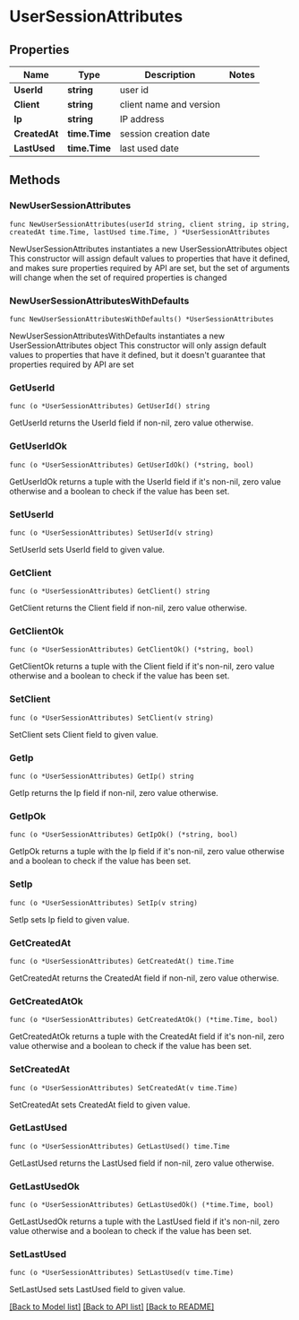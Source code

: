 # UserSessionAttributes

## Properties

Name | Type | Description | Notes
------------ | ------------- | ------------- | -------------
**UserId** | **string** | user id | 
**Client** | **string** | client name and version | 
**Ip** | **string** | IP address | 
**CreatedAt** | **time.Time** | session creation date | 
**LastUsed** | **time.Time** | last used date | 

## Methods

### NewUserSessionAttributes

`func NewUserSessionAttributes(userId string, client string, ip string, createdAt time.Time, lastUsed time.Time, ) *UserSessionAttributes`

NewUserSessionAttributes instantiates a new UserSessionAttributes object
This constructor will assign default values to properties that have it defined,
and makes sure properties required by API are set, but the set of arguments
will change when the set of required properties is changed

### NewUserSessionAttributesWithDefaults

`func NewUserSessionAttributesWithDefaults() *UserSessionAttributes`

NewUserSessionAttributesWithDefaults instantiates a new UserSessionAttributes object
This constructor will only assign default values to properties that have it defined,
but it doesn't guarantee that properties required by API are set

### GetUserId

`func (o *UserSessionAttributes) GetUserId() string`

GetUserId returns the UserId field if non-nil, zero value otherwise.

### GetUserIdOk

`func (o *UserSessionAttributes) GetUserIdOk() (*string, bool)`

GetUserIdOk returns a tuple with the UserId field if it's non-nil, zero value otherwise
and a boolean to check if the value has been set.

### SetUserId

`func (o *UserSessionAttributes) SetUserId(v string)`

SetUserId sets UserId field to given value.


### GetClient

`func (o *UserSessionAttributes) GetClient() string`

GetClient returns the Client field if non-nil, zero value otherwise.

### GetClientOk

`func (o *UserSessionAttributes) GetClientOk() (*string, bool)`

GetClientOk returns a tuple with the Client field if it's non-nil, zero value otherwise
and a boolean to check if the value has been set.

### SetClient

`func (o *UserSessionAttributes) SetClient(v string)`

SetClient sets Client field to given value.


### GetIp

`func (o *UserSessionAttributes) GetIp() string`

GetIp returns the Ip field if non-nil, zero value otherwise.

### GetIpOk

`func (o *UserSessionAttributes) GetIpOk() (*string, bool)`

GetIpOk returns a tuple with the Ip field if it's non-nil, zero value otherwise
and a boolean to check if the value has been set.

### SetIp

`func (o *UserSessionAttributes) SetIp(v string)`

SetIp sets Ip field to given value.


### GetCreatedAt

`func (o *UserSessionAttributes) GetCreatedAt() time.Time`

GetCreatedAt returns the CreatedAt field if non-nil, zero value otherwise.

### GetCreatedAtOk

`func (o *UserSessionAttributes) GetCreatedAtOk() (*time.Time, bool)`

GetCreatedAtOk returns a tuple with the CreatedAt field if it's non-nil, zero value otherwise
and a boolean to check if the value has been set.

### SetCreatedAt

`func (o *UserSessionAttributes) SetCreatedAt(v time.Time)`

SetCreatedAt sets CreatedAt field to given value.


### GetLastUsed

`func (o *UserSessionAttributes) GetLastUsed() time.Time`

GetLastUsed returns the LastUsed field if non-nil, zero value otherwise.

### GetLastUsedOk

`func (o *UserSessionAttributes) GetLastUsedOk() (*time.Time, bool)`

GetLastUsedOk returns a tuple with the LastUsed field if it's non-nil, zero value otherwise
and a boolean to check if the value has been set.

### SetLastUsed

`func (o *UserSessionAttributes) SetLastUsed(v time.Time)`

SetLastUsed sets LastUsed field to given value.



[[Back to Model list]](../README.md#documentation-for-models) [[Back to API list]](../README.md#documentation-for-api-endpoints) [[Back to README]](../README.md)


